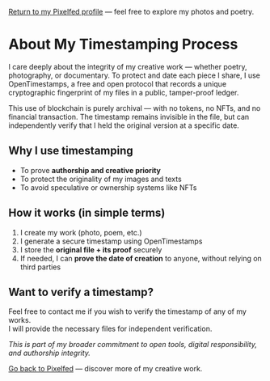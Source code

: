 [Return to my Pixelfed profile](https://pixelfed.social/Titouan75) — feel free to explore my photos and poetry.

# About My Timestamping Process

I care deeply about the integrity of my creative work — whether poetry, photography, or documentary.
To protect and date each piece I share, I use OpenTimestamps, a free and open protocol that records a unique cryptographic fingerprint of my files in a public, tamper-proof ledger.

This use of blockchain is purely archival — with no tokens, no NFTs, and no financial transaction.
The timestamp remains invisible in the file, but can independently verify that I held the original version at a specific date.

## Why I use timestamping

- To prove **authorship and creative priority**  
- To protect the originality of my images and texts  
- To avoid speculative or ownership systems like NFTs

## How it works (in simple terms)

1. I create my work (photo, poem, etc.)  
2. I generate a secure timestamp using OpenTimestamps
3. I store the **original file + its proof** securely  
4. If needed, I can **prove the date of creation** to anyone, without relying on third parties

## Want to verify a timestamp?

Feel free to contact me if you wish to verify the timestamp of any of my works.  
I will provide the necessary files for independent verification.

*This is part of my broader commitment to open tools, digital responsibility, and authorship integrity.*

[Go back to Pixelfed](https://pixelfed.social/Titouan75) — discover more of my creative work.


